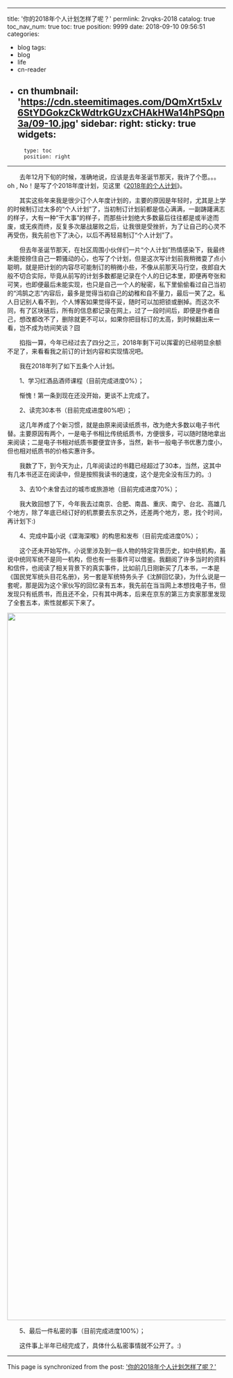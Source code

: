 
---
title: '你的2018年个人计划怎样了呢？'
permlink: 2rvqks-2018
catalog: true
toc_nav_num: true
toc: true
position: 9999
date: 2018-09-10 09:56:51
categories:
- blog
tags:
- blog
- life
- cn-reader
- cn
thumbnail: 'https://cdn.steemitimages.com/DQmXrt5xLv6StYDGokzCkWdtrkGUzxCHAkHWa14hPSQpn3a/09-10.jpg'
sidebar:
    right:
        sticky: true
widgets:
    -
        type: toc
        position: right
---


<html>
<p>　　去年12月下旬的时候，准确地说，应该是去年圣诞节那天，我许了个愿。。。oh , No！是写了个2018年度计划，见这里《<a href="https://steemit.com/cn/@rivalhw/2018">2018年的个人计划</a>》。</p>
<p>　　其实这些年来我是很少订个人年度计划的，主要的原因是年轻时，尤其是上学的时候制订过太多的“个人计划”了，当初制订计划前都是信心满满，一副踌躇满志的样子，大有一种“干大事”的样子，而那些计划绝大多数最后往往都是或半途而废，或无疾而终，反复多次屡战屡败之后，让我很是受挫折，为了让自己的心灵不再受伤，我先前也下了决心，以后不再轻易制订“个人计划”了。</p>
<p>　　但去年圣诞节那天，在社区周围小伙伴们一片“个人计划”热情感染下，我最终未能按捺住自己一颗骚动的心，也写了个计划，但是这次写计划前我稍微耍了点小聪明，就是把计划的内容尽可能制订的稍微小些，不像从前那天马行空，夜郎自大般不切合实际，毕竟从前写的计划多数都是记录在个人的日记本里，即便再夸张和可笑，也即便最后未能实现，也只是自己一个人的秘密，私下里偷偷看过自己当初的“鸿鹄之志”内容后，最多是觉得当初自己的幼稚和自不量力，最后一笑了之。私人日记别人看不到，个人博客如果觉得不妥，随时可以加把锁或删掉。而这次不同，有了区块链后，所有的信息都记录在网上，过了一段时间后，即便是作者自己，想改都改不了，删除就更不可以，如果你把目标订的太高，到时候翻出来一看，岂不成为坊间笑谈？囧</p>
<p>　　掐指一算，今年已经过去了四分之三，2018年剩下可以挥霍的已经明显余额不足了，来看看我之前订的计划内容和实现情况吧。</p>
<p>　　我在2018年列了如下五条个人计划。</p>
<p>　　1、学习红酒品酒师课程（目前完成进度0%）；</p>
<p>　　惭愧！第一条到现在还没开始，更谈不上完成了。</p>
<p>　　2、读完30本书（目前完成进度80%吧）；</p>
<p>　　这几年养成了个新习惯，就是由原来阅读纸质书，改为绝大多数以电子书代替。主要原因有两个，一是电子书相比传统纸质书，方便很多，可以随时随地拿出来阅读；二是电子书相对纸质书要便宜许多，当然，新书一般电子书优惠力度小，但也相对纸质书的价格实惠许多。</p>
<p>　　我数了下，到今天为止，几年阅读过的书籍已经超过了30本，当然，这其中有几本书还正在阅读中，但是按照我读书的速度，这个是完全没有压力的。:)</p>
<p>　　3、去10个未曾去过的城市或旅游地（目前完成进度70%）；</p>
<p>　　我大致回想了下，今年我去过南京、合肥、南昌、重庆、南宁、台北、高雄几个地方，除了年底已经订好的机票要去东京之外，还差两个地方，恩，找个时间，再计划下:)</p>
<p>　　4、完成中篇小说《谍海深喉》的构思和发布（目前完成进度0%）；</p>
<p>　　这个还未开始写作。小说里涉及到一些人物的特定背景历史，如中统机构，虽说中统同军统不是同一机构，但也有一些事件可以借鉴。我翻阅了许多当时的资料和信件，也阅读了相关背景下的真实事件，比如前几日刚新买了几本书，一本是《国民党军统头目花名册》，另一套是军统特务头子《沈醉回忆录》，为什么说是一套呢，那是因为这个家伙写的回忆录有五本，我先前在当当网上本想找电子书，但发现只有纸质书，而且还不全，只有其中两本，后来在京东的第三方卖家那里发现了全套五本，索性就都买下来了。</p>
<p><img src="https://cdn.steemitimages.com/DQmXrt5xLv6StYDGokzCkWdtrkGUzxCHAkHWa14hPSQpn3a/09-10.jpg" width="1222" height="1632"/></p>
<p>　　5、最后一件私密的事（目前完成进度100%）；</p>
<p>　　这件事上半年已经完成了，具体什么私密事情就不公开了。:)</p>
</html>

- - -

This page is synchronized from the post: ['你的2018年个人计划怎样了呢？'](https://steemit.com/@rivalhw/2rvqks-2018)
